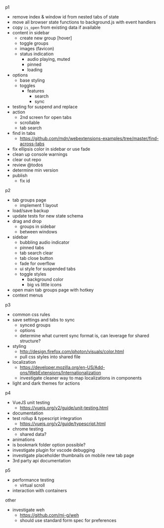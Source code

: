 p1
- remove index & window id from nested tabs of state
- move all browser state functions to background.js with event handlers
- copy `is_open` from existing data if available
- content in sidebar
  - create new group [hover]
  - toggle groups
  - images (favicon)
  - status indication
    - audio playing, muted
    - pinned
    - loading
- options
  - base styling
  - toggles
    - features
      - search
      - sync
- testing for suspend and replace
- action
  - 2nd screen for open tabs
  - scrollable
  - tab search
- find in tabs
  - https://github.com/mdn/webextensions-examples/tree/master/find-across-tabs
- fix ellipsis color in sidebar or use fade
- clean up console warnings
- clear out repo
- review @todos
- determine min version
- publish
  - fix id

p2
- tab groups page
  - implement 1 layout
- load/save backup
- update tests for new state schema
- drag and drop
  - groups in sidebar
  - between windows
- sidebar
  - bubbling audio indicator
  - pinned tabs
  - tab search clear
  - tab close button
  - fade for overflow
  - ui style for suspended tabs
  - toggle styles
    - background color
    - big vs little icons
- open main tab groups page with hotkey
- context menus

p3
- common css rules
- save settings and tabs to sync
  - synced groups
  - options
  - determine what current sync format is, can leverage for shared structure?
- styling
  - http://design.firefox.com/photon/visuals/color.html
  - pull css styles into shared file
- localization
  - https://developer.mozilla.org/en-US/Add-ons/WebExtensions/Internationalization
  - investigate cleaner way to map localizations in components
- light and dark themes for actions

p4
- VueJS unit testing
  - https://vuejs.org/v2/guide/unit-testing.html
- documentation
- test rollup & typescript integration
  - https://vuejs.org/v2/guide/typescript.html
- chrome testing
  - shared data?
- animations
- is bookmark folder option possible?
- investigate plugin for vscode debugging
- investigate placeholder thumbnails on mobile new tab page
- 3rd party api documentation

p5
- performance testing
  - virtual scroll
- interaction with containers

other
- investigate weh
  - https://github.com/mi-g/weh
  - should use standard form spec for preferences
